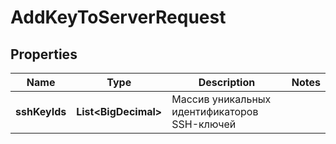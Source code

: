 

# AddKeyToServerRequest


## Properties

| Name | Type | Description | Notes |
|------------ | ------------- | ------------- | -------------|
|**sshKeyIds** | **List&lt;BigDecimal&gt;** | Массив уникальных идентификаторов SSH-ключей |  |




